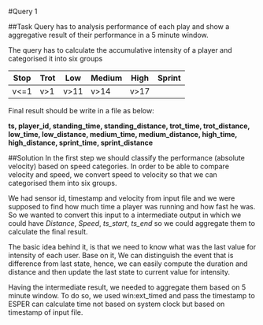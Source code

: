 #Query 1

##Task
Query has to analysis performance of each play and show a aggregative result of their performance in a 5 minute window.

The query has to calculate the accumulative intensity of a player and categorised it into six groups
	
| Stop | Trot | Low  | Medium | High | Sprint |
|------|------|------|--------|------|--------|
| v<=1 | v>1  | v>11 | v>14   | v>17 |        |

Final result should be write in a file as below:
	
**ts, player_id, standing_time, standing_distance, trot_time, trot_distance, low_time, low_distance, medium_time, medium_distance, high_time, high_distance, sprint_time, sprint_distance**



##Solution
In the first step we should classify the performance (absolute velocity) based on speed categories. In order to be able to compare velocity and speed, we convert speed to velocity so that we can categorised them into six groups.

We had sensor id, timestamp and velocity from input file and we were supposed to find how much time a player was running and how fast he was. So we wanted to convert this input to a intermediate output in which we could have _Distance_, _Speed_, _ts_start_, _ts_end_ so we could aggregate them to calculate the final result.

The basic idea behind it, is that we need to know what was the last value for intensity of each user. Base on it, We can distinguish the event that is difference from last state, hence, we can easily compute the duration and distance and then update the last state to current value for intensity.

Having the intermediate result, we needed to aggregate them based on 5 minute window. To do so, we used win:ext_timed and pass the timestamp to ESPER can calculate time not based on system clock but based on timestamp of input file.